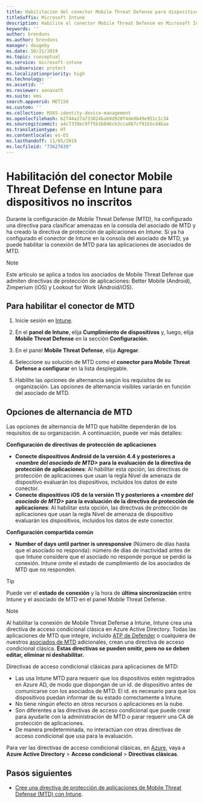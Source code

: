 ```yaml
---
title: Habilitación del conector Mobile Threat Defense para dispositivos no inscritos
titleSuffix: Microsoft Intune
description: Habilite el conector Mobile Threat Defense en Microsoft Intune para dispositivos no inscritos.
keywords: ''
author: brenduns
ms.author: brenduns
manager: dougeby
ms.date: 10/21/2019
ms.topic: conceptual
ms.service: microsoft-intune
ms.subservice: protect
ms.localizationpriority: high
ms.technology: ''
ms.assetid: ''
ms.reviewer: aanavath
ms.suite: ems
search.appverid: MET150
ms.custom: ''
ms.collection: M365-identity-device-management
ms.openlocfilehash: b2744a27a733824bab9d920f4de0b49e951c1c34
ms.sourcegitcommit: a4c7339ec9ff5b1b846cb3cca887cf91b5cd4baa
ms.translationtype: HT
ms.contentlocale: es-ES
ms.lasthandoff: 11/05/2019
ms.locfileid: "73627639"
---
```

# <a name="enable-the-mobile-threat-defense-connector-in-intune-for-unenrolled-devices"></a>Habilitación del conector Mobile Threat Defense en Intune para dispositivos no inscritos

Durante la configuración de Mobile Threat Defense (MTD), ha configurado una directiva para clasificar amenazas en la consola del asociado de MTD y ha creado la directiva de protección de aplicaciones en Intune. Si ya ha configurado el conector de Intune en la consola del asociado de MTD, ya puede habilitar la conexión de MTD para las aplicaciones de asociados de MTD.

> [!NOTE] 
> Este artículo se aplica a todos los asociados de Mobile Threat Defense que admiten directivas de protección de aplicaciones: Better Mobile (Android), Zimperium (iOS) y Lookout for Work (Android/iOS).

## <a name="to-enable-the-mtd-connector"></a>Para habilitar el conector de MTD

1. Inicie sesión en [Intune](https://go.microsoft.com/fwlink/?linkid=2090973).

2. En el **panel de Intune**, elija **Cumplimiento de dispositivos** y, luego, elija **Mobile Threat Defense** en la sección **Configuración**.

3. En el panel **Mobile Threat Defense**, elija **Agregar**.

4. Seleccione su solución de MTD como el **conector para Mobile Threat Defense a configurar** en la lista desplegable.

    <!-- ![MTD setup in Intune](PLACEHOLDER, need a new screenshot of this page) -->

5. Habilite las opciones de alternancia según los requisitos de su organización. Las opciones de alternancia visibles variarán en función del asociado de MTD.

## <a name="mtd-toggle-options"></a>Opciones de alternancia de MTD

Las opciones de alternancia de MTD que habilite dependerán de los requisitos de su organización. A continuación, puede ver más detalles:

**Configuración de directivas de protección de aplicaciones**
- **Conecte dispositivos Android de la versión 4.4 y posteriores a *\<nombre del asociado de MTD>* para la evaluación de la directiva de protección de aplicaciones**: Al habilitar esta opción, las directivas de protección de aplicaciones que usan la regla Nivel de amenaza de dispositivo evaluarán los dispositivos, incluidos los datos de este conector.
- **Conecte dispositivos iOS de la versión 11 y posteriores a *\<nombre del asociado de MTD>* para la evaluación de la directiva de protección de aplicaciones**: Al habilitar esta opción, las directivas de protección de aplicaciones que usan la regla Nivel de amenaza de dispositivo evaluarán los dispositivos, incluidos los datos de este conector.

**Configuración compartida común**
- **Number of days until partner is unresponsive** (Número de días hasta que el asociado no responda): número de días de inactividad antes de que Intune considere que el asociado no responde porque se perdió la conexión. Intune omite el estado de cumplimiento de los asociados de MTD que no responden.

> [!TIP]
> Puede ver el **estado de conexión** y la hora de **última sincronización** entre Intune y el asociado de MTD en el panel Mobile Threat Defense.

> [!NOTE] 
> Al habilitar la conexión de Mobile Threat Defense a Intune, Intune crea una directiva de acceso condicional clásica en Azure Active Directory. Todas las aplicaciones de MTD que integre, incluido [ATP de Defender](advanced-threat-protection.md) o cualquiera de nuestros [asociados de MTD](mobile-threat-defense.md#mobile-threat-defense-partners) adicionales, crean una directiva de acceso condicional clásica. **Estas directivas se pueden omitir, pero no se deben editar, eliminar ni deshabilitar.**
> 
> Directivas de acceso condicional clásicas para aplicaciones de MTD: 
> - Las usa Intune MTD para requerir que los dispositivos estén registrados en Azure AD, de modo que dispongan de un id. de dispositivo antes de comunicarse con los asociados de MTD. El id. es necesario para que los dispositivos puedan informar de su estado correctamente a Intune.  
> - No tiene ningún efecto en otros recursos o aplicaciones en la nube.  
> - Son diferentes a las directivas de acceso condicional que puede crear para ayudarle con la administración de MTD o parar requerir una CA de protección de aplicaciones.
> - De manera predeterminada, no interactúan con otras directivas de acceso condicional que usa para la evaluación.  
>
> Para ver las directivas de acceso condicional clásicas, en [Azure](https://portal.azure.com/#home), vaya a **Azure Active Directory** > **Acceso condicional** > **Directivas clásicas**.

## <a name="next-steps"></a>Pasos siguientes

- [Cree una directiva de protección de aplicaciones de Mobile Threat Defense (MTD) con Intune](~/protect/mtd-app-protection-policy.md).

